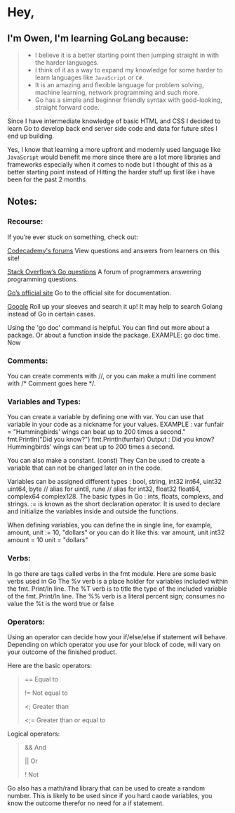 # Hey,

## I'm Owen, I'm learning GoLang because:
> - I believe it is a better starting point then jumping straight in with the harder languages.
> - I think of it as a way to expand my knowledge for some harder to learn languages like `JavaScript` or `C#`.
> - It is an amazing and flexible language for problem solving, machine learning, network programming and such more.
> - Go has a simple and beginner friendly syntax with good-looking, straight forward code.

Since I have intermediate knowledge of basic HTML and CSS I decided to learn Go to develop back end server side code and data for future sites I end up building.

Yes, I know that learning a more upfront and modernly used language like `JavaScript` would benefit me more since there are a lot more libraries and frameworks especially when it comes to node but I thought of this as a better starting point instead of Hitting the harder stuff up first like i have been for the past 2 months


## Notes:

### Recourse:

If you’re ever stuck on something, check out:

[Codecademy's forums](https://discuss.codecademy.com/c/get-help/go/1877)
View questions and answers from learners on this site!

[Stack Overflow’s Go questions](https://stackoverflow.com/questions/tagged/go?tab=Active)
A forum of programmers answering programming questions.


[Go’s official site](https://golang.org/)
Go to the official site for documentation.


[Google](https://www.google.com/)
Roll up your sleeves and search it up!
It may help to search Golang instead of Go in certain cases.

Using the 'go doc' command is helpful.
You can find out more about a package.
Or about a function inside the package.
EXAMPLE: go doc time. Now



### Comments:

You can create comments with //, or you can make a multi line comment with /* Comment goes here */.



### Variables and Types:

You can create a variable by defining one with var.
You can use that variable in your code as a nickname for your values.
EXAMPLE :
var funfair = "Hummingbirds' wings can beat up to 200 times a second."
fmt.Println("Did you know?")
fmt.Println(funfair)
Output :
Did you know?
Hummingbirds' wings can beat up to 200 times a second.

You can also make a constant. (const)
They Can be used to create a variable that can not be changed later on in the code. 

Variables can be assigned different types : bool, string, int32 int64, uint32 uint64, byte // alias for uint8, rune // alias for int32, float32 float64, complex64 complex128.
The basic types in Go : ints, floats, complexs, and strings.
:= is known as the short declaration operator. It is used to declare and initialize 
the variables inside and outside the functions.

When defining variables, you can define the in single line, for example, amount, unit := 10, "dollars" or you can do it like this:
var amount, unit int32
amount = 10
unit = "dollars"



### Verbs:

In go there are tags called verbs in the fmt module. Here are some basic verbs used 
in Go
The %v verb is a place holder for variables included within the fmt. Print/ln line.
The %T verb is to title the type of the included variable of the fmt. Print/ln line. 
The %% verb is a literal percent sign; consumes no value
the %t is the word true or false



### Operators:

Using an operator can decide how your if/else/else if statement will behave.  
Depending on which operator you use for your block of code, will vary on your outcome 
of the finished product.

Here are the basic operators:
> == Equal to
>
> != Not equal to
>
> 
> <; Greater than
>
> 
> <;= Greater than or equal to

Logical operators:
> && And
>
> || Or
>
> !  Not


Go also has a math/rand library that can be used to create a random number.
This is likely to be used since if you hard caode variables, you know the outcome therefor no need for a if statement.
